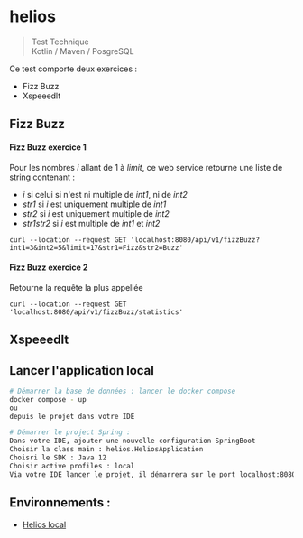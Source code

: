 # helios

> Test Technique   
> Kotlin / Maven / PosgreSQL 

Ce test comporte deux exercices :
- Fizz Buzz
- Xspeeedlt

## Fizz Buzz
#### Fizz Buzz exercice 1
Pour les nombres *i* allant de 1 à *limit*, ce web service retourne une liste de string contenant :
- *i* si celui si n'est ni multiple de *int1*, ni de *int2*
- *str1* si *i* est uniquement multiple de *int1*
- *str2* si *i* est uniquement multiple de *int2*
- *str1str2* si *i* est multiple de *int1* et *int2*
```
curl --location --request GET 'localhost:8080/api/v1/fizzBuzz?int1=3&int2=5&limit=17&str1=Fizz&str2=Buzz'
```
#### Fizz Buzz exercice 2
Retourne la requête la plus appellée
```
curl --location --request GET 'localhost:8080/api/v1/fizzBuzz/statistics'
```

## Xspeeedlt

## Lancer l'application local

``` bash
# Démarrer la base de données : lancer le docker compose
docker compose - up 
ou 
depuis le projet dans votre IDE

# Démarrer le project Spring : 
Dans votre IDE, ajouter une nouvelle configuration SpringBoot
Choisir la class main : helios.HeliosApplication
Choisri le SDK : Java 12
Choisir active profiles : local
Via votre IDE lancer le projet, il démarrera sur le port localhost:8080
```


## Environnements :

- [Helios local](http://localhost:8080)

